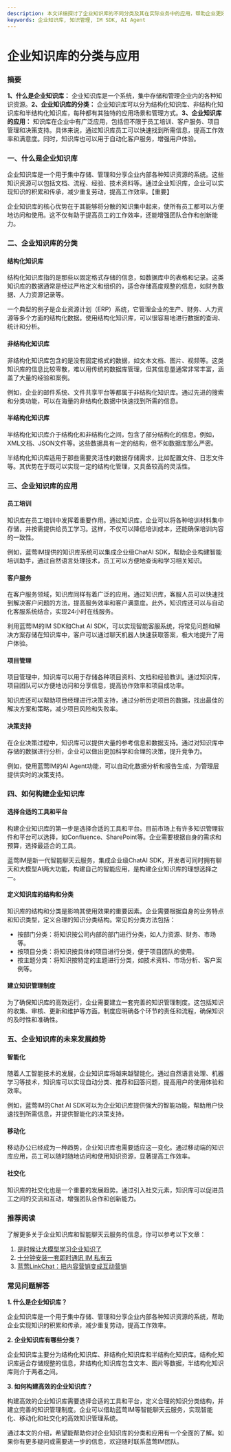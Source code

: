 ```yaml
---
description: 本文详细探讨了企业知识库的不同分类及其在实际业务中的应用，帮助企业更好地管理和利用知识资源，提高工作效率。
keywords: 企业知识库, 知识管理, IM SDK, AI Agent
---
```

# 企业知识库的分类与应用

### 摘要

**1、什么是企业知识库：** 企业知识库是一个系统，集中存储和管理企业内的各种知识资源。**2、企业知识库的分类：** 企业知识库可以分为结构化知识库、非结构化知识库和半结构化知识库，每种都有其独特的应用场景和管理方式。**3、企业知识库的应用：** 知识库在企业中有广泛应用，包括但不限于员工培训、客户服务、项目管理和决策支持。具体来说，通过知识库员工可以快速找到所需信息，提高工作效率和满意度。同时，知识库也可以用于自动化客户服务，增强用户体验。

### 一、什么是企业知识库

企业知识库是一个用于集中存储、管理和分享企业内部各种知识资源的系统。这些知识资源可以包括文档、流程、经验、技术资料等。通过企业知识库，企业可以实现知识的积累和传承，减少重复劳动，提高工作效率。【重要】

企业知识库的核心优势在于其能够将分散的知识集中起来，使所有员工都可以方便地访问和使用。这不仅有助于提高员工的工作效率，还能增强团队合作和创新能力。

### 二、企业知识库的分类

#### **结构化知识库**

结构化知识库指的是那些以固定格式存储的信息，如数据库中的表格和记录。这类知识库的数据通常是经过严格定义和组织的，适合存储高度规整的信息，如财务数据、人力资源记录等。

一个典型的例子是企业资源计划（ERP）系统，它管理企业的生产、财务、人力资源等多个方面的结构化数据。使用结构化知识库，可以很容易地进行数据的查询、统计和分析。

#### **非结构化知识库**

非结构化知识库包含的是没有固定格式的数据，如文本文档、图片、视频等。这类知识库的信息比较零散，难以用传统的数据库管理，但其信息量通常非常丰富，涵盖了大量的经验和案例。

例如，企业的邮件系统、文件共享平台等都属于非结构化知识库。通过先进的搜索和分类功能，可以在海量的非结构化数据中快速找到所需的信息。

#### **半结构化知识库**

半结构化知识库介于结构化和非结构化之间，包含了部分结构化的信息。例如，XML文档、JSON文件等。这些数据具有一定的结构，但不如数据库那么严密。

半结构化知识库适用于那些需要灵活性的数据存储需求，比如配置文件、日志文件等。其优势在于既可以实现一定的结构化管理，又具备较高的灵活性。

### 三、企业知识库的应用

#### **员工培训**

知识库在员工培训中发挥着重要作用。通过知识库，企业可以将各种培训材料集中存储，并按需提供给员工学习。这样，不仅可以降低培训成本，还能确保培训内容的一致性。

例如，蓝莺IM提供的知识库系统可以集成企业级ChatAI SDK，帮助企业构建智能培训助手，通过自然语言处理技术，员工可以方便地查询和学习相关知识。

#### **客户服务**

在客户服务领域，知识库同样有着广泛的应用。通过知识库，客服人员可以快速找到解决客户问题的方法，提高服务效率和客户满意度。此外，知识库还可以与自动化客服系统结合，实现24小时在线服务。

利用蓝莺IM的IM SDK和Chat AI SDK，可以实现智能客服系统，将常见问题和解决方案存储在知识库中，客户可以通过聊天机器人快速获取答案，极大地提升了用户体验。

#### **项目管理**

项目管理中，知识库可以用于存储各种项目资料、文档和经验教训。通过知识库，项目团队可以方便地访问和分享信息，提高协作效率和项目成功率。

知识库还可以帮助项目经理进行决策支持，通过分析历史项目的数据，找出最佳的解决方案和策略，减少项目风险和失败率。

#### **决策支持**

在企业决策过程中，知识库可以提供大量的参考信息和数据支持。通过对知识库中存储的数据进行分析，企业可以做出更加科学和合理的决策，提升竞争力。

例如，使用蓝莺IM的AI Agent功能，可以自动化数据分析和报告生成，为管理层提供实时的决策支持。

### 四、如何构建企业知识库

#### **选择合适的工具和平台**

构建企业知识库的第一步是选择合适的工具和平台。目前市场上有许多知识管理软件和平台可以选择，如Confluence、SharePoint等。企业需要根据自身的需求和预算，选择最适合的工具。

蓝莺IM是新一代智能聊天云服务，集成企业级ChatAI SDK，开发者可同时拥有聊天和大模型AI两大功能，构建自己的智能应用，是构建企业知识库的理想选择之一。

#### **定义知识库的结构和分类**

知识库的结构和分类是影响其使用效果的重要因素。企业需要根据自身的业务特点和知识类型，定义合理的知识分类结构。常见的分类方法包括：

- 按部门分类：将知识按公司内部的部门进行分类，如人力资源、财务、市场等。
- 按项目分类：将知识按具体的项目进行分类，便于项目团队的使用。
- 按主题分类：将知识按特定的主题进行分类，如技术资料、市场分析、客户案例等。

#### **建立知识管理制度**

为了确保知识库的高效运行，企业需要建立一套完善的知识管理制度。这包括知识的收集、审核、更新和维护等方面。制度应明确各个环节的责任和流程，确保知识的及时性和准确性。

### 五、企业知识库的未来发展趋势

#### **智能化**

随着人工智能技术的发展，企业知识库将越来越智能化。通过自然语言处理、机器学习等技术，知识库可以实现自动分类、推荐和回答问题，提高用户的使用体验和效率。

例如，蓝莺IM的Chat AI SDK可以为企业知识库提供强大的智能功能，帮助用户快速找到所需信息，并提供智能化的决策支持。

#### **移动化**

移动办公已经成为一种趋势，企业知识库也需要适应这一变化。通过移动端的知识库应用，员工可以随时随地访问和使用知识资源，显著提高工作效率。

#### **社交化**

知识库的社交化也是一个重要的发展趋势。通过引入社交元素，知识库可以促进员工之间的交流和互动，增强团队合作和创新能力。

### 推荐阅读

了解更多关于企业知识库和智能聊天云服务的信息，你可以参考以下文章：

1. [是时候让大模型学习企业知识了](../articles/product-and-technologies/It-is-time-to-make-LLM-learn-enterprise-knowledge.html)
2. [十分钟安装一套即时通讯 IM 私有云](../articles/product-and-technologies/install-an-instant-messaging-im-private-cloud-in-ten-minutes.html)
3. [蓝莺LinkChat：把内容营销变成互动营销](../articles/product-and-technologies/lanying-linkchat-turning-content-marketing-into-interactive-marketing.html)

### 常见问题解答

**1. 什么是企业知识库？**

企业知识库是一个用于集中存储、管理和分享企业内部各种知识资源的系统，帮助企业实现知识的积累和传承，减少重复劳动，提高工作效率。

**2. 企业知识库有哪些分类？**

企业知识库主要分为结构化知识库、非结构化知识库和半结构化知识库。结构化知识库适合存储规整的信息，非结构化知识库包含文本、图片等数据，半结构化知识库则介于两者之间。

**3. 如何构建高效的企业知识库？**

构建高效的企业知识库需要选择合适的工具和平台，定义合理的知识分类结构，并建立完善的知识管理制度。企业可以借助蓝莺IM等智能聊天云服务，实现智能化、移动化和社交化的高效知识管理系统。

通过本文的介绍，希望能帮助你对企业知识库的分类和应用有一个全面的了解。如果你有更多疑问或需要进一步的信息，欢迎随时联系蓝莺IM团队。